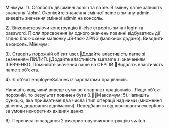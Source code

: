 Мінімум:
1). Оголосіть дві змінні admin та name. В змінну name запишіть значення 'John'. Скопіюйте значення змінної name в змінну admin.
виведіть значення змінної admin на консоль.

2). Використовуючи конструкцію if-else створіть зміннi login та password. Після присвоєння їм одного значень повинні відбуватись 
дії згідно блок-схеми малюнку JS-task-2.PNG (малюнок додано). Виводити в консоль.
Мінімум:

3). Створіть порожній об'єкт user.Додайте властивість name зі значенням ПИЛИП.Додайте властивість surname зі значенням ШЕВЧЕНКО.
Поміняйте значення name на СЕРГІЙ.Видаліть властивість name з об'єкта.

4). Є об'єкт employeeSalaries із зарплатами працівників.

Напишіть код, який виведе суму всіх зарплат працівників . Якщо об'єкт порожній, то результат повинен бути 0.Максимум:
5).Напишіть функцію, яка прийматиме два числа і тип операції над ними (множення ділення, додавання віднімання). Передбачити відловлювання
exceptions за умови некоретних вхідних даних. 

6). Переписати завдання 2 використовуючи конструкцію switch.

